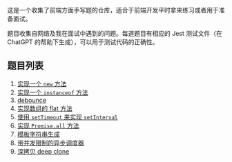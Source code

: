这是一个收集了前端方面手写题的仓库，适合于前端开发平时拿来练习或者用于准备面试。

题目收集自网络及我在面试中遇到的问题。每道题目有相应的 Jest 测试文件（在 ChatGPT 的帮助下生成），可以用于测试代码的正确性。

## 题目列表

1. [实现一个 `new` 方法](./new/index.md)
1. [实现一个 `instanceof` 方法](./instanceof/readme.md)
1. [debounce](./debounce/readme.md)
1. [实现数组的 flat 方法](./flat-array/readme.md)
1. [使用 `setTimeout` 来实现 `setInterval`](./set-interval/readme.md)
1. [实现 `Promise.all` 方法](./promise.all/readme.md)
1. [模板字符串生成](./template-string/readme.md)
1. [带并发限制的异步调度器](./scheduler/readme.md)
1. [深拷贝 deep clone](./deep-clone/readme.md)
